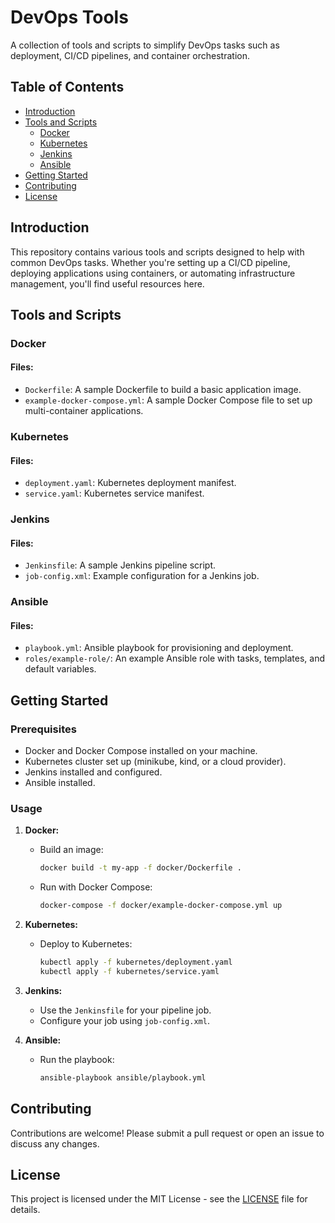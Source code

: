 # DevOps Tools

A collection of tools and scripts to simplify DevOps tasks such as deployment, CI/CD pipelines, and container orchestration.

## Table of Contents
- [Introduction](#introduction)
- [Tools and Scripts](#tools-and-scripts)
  - [Docker](#docker)
  - [Kubernetes](#kubernetes)
  - [Jenkins](#jenkins)
  - [Ansible](#ansible)
- [Getting Started](#getting-started)
- [Contributing](#contributing)
- [License](#license)

## Introduction

This repository contains various tools and scripts designed to help with common DevOps tasks. Whether you're setting up a CI/CD pipeline, deploying applications using containers, or automating infrastructure management, you'll find useful resources here.

## Tools and Scripts

### Docker

#### Files:
- `Dockerfile`: A sample Dockerfile to build a basic application image.
- `example-docker-compose.yml`: A sample Docker Compose file to set up multi-container applications.

### Kubernetes

#### Files:
- `deployment.yaml`: Kubernetes deployment manifest.
- `service.yaml`: Kubernetes service manifest.

### Jenkins

#### Files:
- `Jenkinsfile`: A sample Jenkins pipeline script.
- `job-config.xml`: Example configuration for a Jenkins job.

### Ansible

#### Files:
- `playbook.yml`: Ansible playbook for provisioning and deployment.
- `roles/example-role/`: An example Ansible role with tasks, templates, and default variables.

## Getting Started

### Prerequisites

- Docker and Docker Compose installed on your machine.
- Kubernetes cluster set up (minikube, kind, or a cloud provider).
- Jenkins installed and configured.
- Ansible installed.

### Usage

1. **Docker:**
    - Build an image:
      ```sh
      docker build -t my-app -f docker/Dockerfile .
      ```
    - Run with Docker Compose:
      ```sh
      docker-compose -f docker/example-docker-compose.yml up
      ```

2. **Kubernetes:**
    - Deploy to Kubernetes:
      ```sh
      kubectl apply -f kubernetes/deployment.yaml
      kubectl apply -f kubernetes/service.yaml
      ```

3. **Jenkins:**
    - Use the `Jenkinsfile` for your pipeline job.
    - Configure your job using `job-config.xml`.

4. **Ansible:**
    - Run the playbook:
      ```sh
      ansible-playbook ansible/playbook.yml
      ```

## Contributing

Contributions are welcome! Please submit a pull request or open an issue to discuss any changes.

## License

This project is licensed under the MIT License - see the [LICENSE](LICENSE) file for details.
